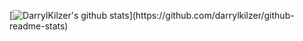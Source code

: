 
[![DarrylKilzer's github stats](https://github-readme-stats.vercel.app/api?username=darrylkilzer&show_icons=true&bg_color=rgba(255,255,255,1))](https://github.com/darrylkilzer/github-readme-stats)
<!--
**DarrylKilzer/darrylkilzer** is a ✨ _special_ ✨ repository because its `README.md` (this file) appears on your GitHub profile.

Here are some ideas to get you started:

- 🔭 I’m currently working on ...
- 🌱 I’m currently learning ...
- 👯 I’m looking to collaborate on ...
- 🤔 I’m looking for help with ...
- 💬 Ask me about ...
- 📫 How to reach me: ...
- 😄 Pronouns: ...
- ⚡ Fun fact: ...
-->
